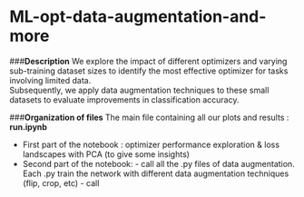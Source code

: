 # ML-opt-data-augmentation-and-more

###**Description**
We explore the impact of different optimizers and varying sub-training dataset sizes to identify the most effective optimizer for tasks involving limited data.  
Subsequently, we apply data augmentation techniques to these small datasets to evaluate improvements in classification accuracy.  

###**Organization of files**
The main file containing all our plots and results : **run.ipynb**
- First part of the notebook : optimizer performance exploration & loss landscapes with PCA (to give some insights)
- Second part of the notebook: - call all the .py files of data augmentation. Each .py train the network with different data augmentation techniques (flip, crop, etc)
                               - call

